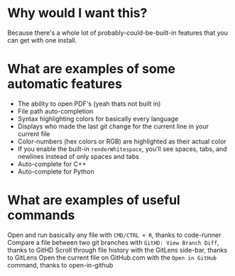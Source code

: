 # Why would I want this?

Because there's a whole lot of probably-could-be-built-in features that you can get with one install.

# What are examples of some automatic features

- The ability to open PDF's (yeah thats not built in)
- File path auto-completion
- Syntax highlighting colors for basically every language
- Displays who made the last git change for the current line in your current file
- Color-numbers (hex colors or RGB) are highlighted as their actual color
- If you enable the built-in `renderWhitespace`, you'll see spaces, tabs, and newlines instead of only spaces and tabs
- Auto-complete for C++
- Auto-complete for Python

# What are examples of useful commands

Open and run basically any file with `CMD/CTRL + R`, thanks to code-runner
Compare a file between two git branches with `GitHD: View Branch Diff`, thanks to GitHD
Scroll through file history with the GitLens side-bar, thanks to GitLens
Open the current file on GitHub.com with the `Open in GitHub` command, thanks to open-in-github
